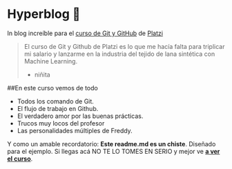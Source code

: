 # Hyperblog 💚
In blog increíble para el [curso de Git y GitHub](https://platzi.com/clases/git-github/) de [Platzi](https://platzi.com/)
> El curso de Git y Github de Platzi es lo que me hacía falta para triplicar mi salario y lanzarme en la industria del tejido de lana sintética con Machine Learning.
> - niñita

##En este curso vemos de todo

* Todos los comando de Git.
* El flujo de trabajo en Github.
* El verdadero amor por las buenas prácticas.
* Trucos muy locos del profesor
* Las personalidades múltiples de Freddy.

Y como un amable recordatorio: **Este readme.md es un chiste**. Diseñado para el ejemplo. Si llegas acá NO TE LO TOMES EN SERIO y mejor ve [**a ver el curso**](https://platzi.com/clases/git-github/).